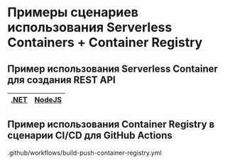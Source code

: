 # Примеры сценариев использования Serverless Containers + Container Registry

## Пример использования Serverless Container для создания REST API

| [.NET](/restapi-dotnet) | [NodeJS](/restapi-nodejs) | 
| ---  | --- |

## Пример использования Container Registry в сценарии CI/CD для GitHub Actions

.github/workflows/build-push-container-registry.yml

